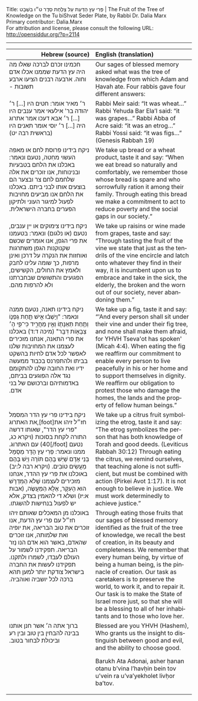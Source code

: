 <html>
<head></head>
<body>
Title: פְּרִי עֵץ הַדַּעַת עַל צַלַּחַת סֵדֶר ט״וּ בִּשְׁבָט | The Fruit of the Tree of Knowledge on the Tu biShvat Seder Plate, by Rabbi Dr. Dalia Marx<br />
Primary contributor: Dalia.Marx<br />
For attribution and license, please consult the following URL: <a href="http://opensiddur.org/?p=2114">http://opensiddur.org/?p=2114</a>
<p />
<hr />

<table style="margin-left: auto;margin-right: auto;" class="draggable">
<thead><tr><th id="x" style="text-align: right;">Hebrew (source)</th><th style="text-align: left;">English (translation)</th></tr></thead>
<tbody>
<tr>
<td style="vertical-align:top;" width="46%">
<div class="liturgy" lang="he">
חכמינו זכרם לברכה שאלו 
מה היה עץ הדעת שממנו אכלו אדם וחוה.‏
ארבעה רבנים הציעו ארבע תשובות -‏ 
</span></div></td>
 
<td style="vertical-align:top;" width="53%"><div class="english" lang="en">
Our sages of blessed memory asked 
what was the tree of knowledge from which Adam and Ḥavah ate. 
Four rabbis gave four different answers:
</div>
</td></tr>


<tr>
<td style="vertical-align:top;" width="46%">
<div class="liturgy" lang="he">
ר׳ מאיר אומר: חטים היו [...]‏
ר׳ יהודה בר' אילעאי אמר ענבים היו [...]‏
ר׳ אבא דעכו אמר אתרוג היה [...]‏
ר׳ יוסי אומר תאנים היו  <span class="citation">(בראשית רבה יט)</span>
</span></div></td>
 
<td style="vertical-align:top;" width="53%"><div class="english" lang="en">
Rabbi Meir said: “It was wheat…”
Rabbi Yehuda Bar Ela’I said: “it was grapes…”
Rabbi Abba of Acre said: “it was an etrog…”
Rabbi Yossi said: “it was figs…” (Genesis Rabbah 19)
</div>
</td></tr>


<tr>
<td style="vertical-align:top;" width="46%">
<div class="liturgy" lang="he">
ניקח בידינו פרוסת לחם או מאפה העשוי מחִטה, 
נטעם ונאמר:‏
באכלנו את הלחם בטבעיות ובנינוחות, 
אנו זוכרים את אלה שלחמם לחם צר 
ובצער הם בוצעים אותו לבני ביתם. 
באכלנו את הלחם אנו מביעים מחויבות 
לפעול למיגור העוני ולתיקון הפערים בחברה הישראלית.‏
</span></div></td>
 
<td style="vertical-align:top;" width="53%"><div class="english" lang="en">
We take up bread or a wheat product, 
taste it and say:
“When we eat bread so naturally and comfortably, 
we remember those whose bread is spare 
and who sorrowfully ration it among their family. 
Through eating this bread we make a commitment 
to act to reduce poverty and the social gaps in our society.”
</div>
</td></tr>


<tr>
<td style="vertical-align:top;" width="46%">
<div class="liturgy" lang="he">
ניקח בידינו צימוקים או יין ענבים, 
נטעם (או נלגום) ונאמר:
בטעמנו את פרי הגפן, אנו אומרים 
שכשם שקנוקנות הגפן משתרגות ואוחזות 
את הנקרה על דרכן ואינן מרפות, 
כך שומה עלינו לחבק ולאמץ 
את החולים, 
הקשישים, 
הפגועים והתשושים שבחברתנו 
ולא להרפות מהם.‏
</span></div></td>
 
<td style="vertical-align:top;" width="53%">
<div class="english" lang="en">
We take up raisins or wine made from grapes, 
taste and say:
“Through tasting the fruit of the vine we state 
that just as the tendrils of the vine encircle and latch onto 
whatever they find in their way, 
it is incumbent upon us to embrace and take in 
the sick, 
the elderly, 
the broken and the worn out of our society, 
never abandoning them.”
</div>
</td></tr>


<tr>
<td style="vertical-align:top;" width="46%">
<div class="liturgy" lang="he">
ניקח בידינו תאנה, 
נטעם ממנה ונאמר:‏
"וְיָשְׁב֗וּ אִ֣ישׁ 
תַּ֧חַת גַּפְנ֛וֹ 
וְתַ֥חַת תְּאֵנָת֖וֹ 
וְאֵ֣ין מַחֲרִ֑יד 
כִּי־פִ֛י ה֥׳ צְבָא֖וֹת דִּבֵּֽר" <span class="citation">(מיכה ד:ד)</span>
באכלנו את פרי התאנה, 
אנחנו מזכירים לעצמנו את המחויבות שלנו 
לאפשר לכל אדם 
לחיות בהשקט בביתו 
ולהתפרנס בכבוד ממעשה ידיו 
ואת החובה שלנו להתקומם נגד אלה הפוגעים בביתם, 
באדמותיהם וברכושם של בני אדם.‏
</span></div></td>
 
<td style="vertical-align:top;" width="53%">
<div class="english" lang="en">
 We take up a fig, 
taste it and say:
“'And every person 
shall sit under their vine 
and under their fig tree, 
and none shall make them afraid, 
for YHVH Tseva'ot has spoken' (Micah 4:4). 
When eating the fig 
we reaffirm our commitment 
to enable every person 
to live peacefully in his or her home 
and to support themselves in dignity. 
We reaffirm our obligation to protest those who damage the homes, 
the lands and the property of fellow human beings.”
</div>
</td></tr>


<tr>
<td style="vertical-align:top;" width="46%">
<div class="liturgy" lang="he">
ניקח בידינו פרי עץ הדר המסמל את האתרוג,[foot]חז״ל זיהו את "פרי עץ הדר", שאותו דרשה התורה לקחת בסוכות (ויקרא כג, 40) עם האתרוג.‏[/foot] 
נטעם ממנו ונאמר:‏
פְּרִי עֵץ הָדָר מְסֻמָּל בְּנֵי אָדָם 
שֶׁיֵּשׁ בָּהֶם תּוֹרָה וְיֵשׁ בָּהֶם מַעֲשִׂים טוֹבִים.‏ <span class="citation">(ויקרא רבה ל:יב)</span>
באוכלנו את פרי עץ ההדר, אנחנו מזכירים 
לעצמנו שֶׁלֹא הַמִּדְרָשׁ הוּא הָעִקָּר, 
אֶלָּא הַמַּעֲשֶׂה, <span class="citation">(אבות א:יז)</span>
ושלא די להאמין בצדק, 
אלא יש לפעול בנחישות להשגתו.‏
</span></div></td>
 
<td style="vertical-align:top;" width="53%">
<div class="english" lang="en"> 
We take up a citrus fruit symbolizing the etrog, 
taste it and say:
“The etrog symbolizes the person 
that has both knowledge of Torah and good deeds. (Leviticus Rabbah 30:12) 
Through eating the citrus, we remind ourselves, 
that teaching alone is not sufficient, 
but must be combined with action (Pirkei Avot 1:17). 
It is not enough to believe in justice. 
We must work determinedly to achieve justice.”
</div>
</td></tr>


<tr>
<td style="vertical-align:top;" width="46%">
<div class="liturgy" lang="he">
באוכלנו מן המאכלים 
שאותם זיהו חז״ל 
עם פרי עץ הדעת, 
אנו זוכרים את טוּב הבריאה, 
את יופיה ואת שלמותה, 
אנו זוכרים שהאדם, 
באשר הוא אדם 
הנו נֶזר הבריאה. 
תפקידנו לשמור על העולם לעבדו, 
לשמרו ולתקנו.‏
תפקידנו לעשות את החברה בישראל צודקת יותר 
למען תהא ברכה 
לכל יושביה 
ואוהביה.‏
</span></div></td>
 
<td style="vertical-align:top;" width="53%">
<div class="english" lang="en"> 
Through eating those fruits 
that our sages of blessed memory identified 
as the fruit of the tree of knowledge, 
we recall the best of creation, 
in its beauty and completeness. 
We remember that every human being, 
by virtue of being a human being, 
is the pinnacle of creation. 
Our task as caretakers is to preserve the world, 
to work it, and to repair it. 
Our task is to make the State of Israel more just, 
so that she will be a blessing 
to all of her inhabitants 
and to those who love her.
</div>
</td></tr>


<tr>
<td style="vertical-align:top;" width="46%">
<div class="liturgy" lang="he">
ברוך אתה ה׳ 
אשר חנן אותנו בבינה 
להבחין בין טוב ובין רע 
וביכולת לבחור בטוב.‏
</span></div></td>
 
<td style="vertical-align:top;" width="53%">
<div class="english" lang="en"> 
Blessed are you YHVH (Hashem), 
Who grants us the insight 
to distinguish between good and evil, 
and the ability to choose good.

Barukh Ata Adonai, 
asher ḥanan otanu b’vina 
l’havḥin bein tov u’vein ra 
u’va’yekholet livḥor ba’tov.
</div>
</td></tr>
</tbody></table>
</body>
</html>